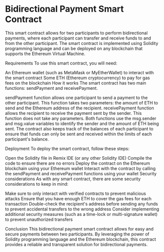 # Bidirectional Payment Smart Contract

This smart contract allows for two participants to perform bidirectional payments, where each participant can transfer and receive funds to and from the other participant. The smart contract is implemented using Solidity programming language and can be deployed on any blockchain that supports the Ethereum Virtual Machine.

Requirements
To use this smart contract, you will need:

An Ethereum wallet (such as MetaMask or MyEtherWallet) to interact with the smart contract
Some ETH (Ethereum cryptocurrency) to pay for gas fees on the blockchain
How it works
The smart contract has two main functions: sendPayment and receivePayment.

sendPayment function allows one participant to send a payment to the other participant. This function takes two parameters: the amount of ETH to send and the Ethereum address of the recipient.
receivePayment function allows the recipient to receive the payment sent by the sender. This function does not take any parameters.
Both functions use the msg.sender and msg.value variables to identify the sender and the amount of ETH being sent. The contract also keeps track of the balances of each participant to ensure that funds can only be sent and received within the limits of each participant's balance.

Deployment
To deploy the smart contract, follow these steps:

Open the Solidity file in Remix IDE (or any other Solidity IDE)
Compile the code to ensure there are no errors
Deploy the contract on the Ethereum blockchain using your Ethereum wallet
Interact with the contract by calling the sendPayment and receivePayment functions using your wallet
Security considerations
As with any smart contract, there are some security considerations to keep in mind:

Make sure to only interact with verified contracts to prevent malicious attacks
Ensure that you have enough ETH to cover the gas fees for each transaction
Double-check the recipient's address before sending any funds to prevent accidental transfers to the wrong address
Consider implementing additional security measures (such as a time-lock or multi-signature wallet) to prevent unauthorized transfers

Conclusion
This bidirectional payment smart contract allows for easy and secure payments between two participants. By leveraging the power of Solidity programming language and the Ethereum blockchain, this contract provides a reliable and transparent solution for bidirectional payments.
